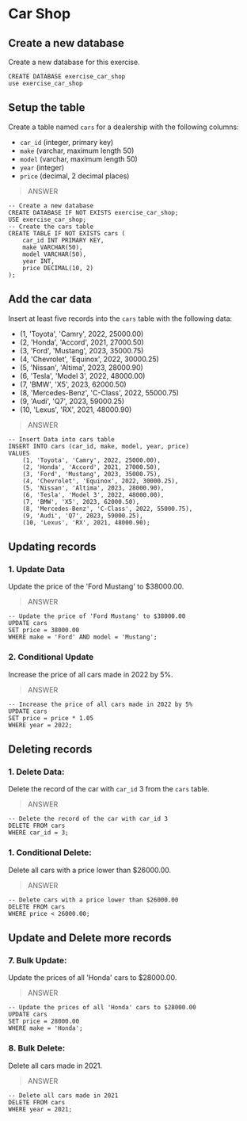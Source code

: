 # Car Shop

## Create a new database
Create a new database for this exercise.
```
CREATE DATABASE exercise_car_shop
use exercise_car_shop
```

## Setup the table 
Create a table named `cars` for a dealership with the following columns:
   - `car_id` (integer, primary key)
   - `make` (varchar, maximum length 50)
   - `model` (varchar, maximum length 50)
   - `year` (integer)
   - `price` (decimal, 2 decimal places)

> ANSWER

```
-- Create a new database
CREATE DATABASE IF NOT EXISTS exercise_car_shop;
USE exercise_car_shop;
-- Create the cars table
CREATE TABLE IF NOT EXISTS cars (
    car_id INT PRIMARY KEY,
    make VARCHAR(50),
    model VARCHAR(50),
    year INT,
    price DECIMAL(10, 2)
);
```

## Add the car data
Insert at least five records into the `cars` table with the following data:
   - (1, 'Toyota', 'Camry', 2022, 25000.00)
   - (2, 'Honda', 'Accord', 2021, 27000.50)
   - (3, 'Ford', 'Mustang', 2023, 35000.75)
   - (4, 'Chevrolet', 'Equinox', 2022, 30000.25)
   - (5, 'Nissan', 'Altima', 2023, 28000.90)
   - (6, 'Tesla', 'Model 3', 2022, 48000.00)
   - (7, 'BMW', 'X5', 2023, 62000.50)
   - (8, 'Mercedes-Benz', 'C-Class', 2022, 55000.75)
   - (9, 'Audi', 'Q7', 2023, 59000.25)
   - (10, 'Lexus', 'RX', 2021, 48000.90)

> ANSWER

```
-- Insert Data into cars table
INSERT INTO cars (car_id, make, model, year, price)
VALUES
    (1, 'Toyota', 'Camry', 2022, 25000.00),
    (2, 'Honda', 'Accord', 2021, 27000.50),
    (3, 'Ford', 'Mustang', 2023, 35000.75),
    (4, 'Chevrolet', 'Equinox', 2022, 30000.25),
    (5, 'Nissan', 'Altima', 2023, 28000.90),
    (6, 'Tesla', 'Model 3', 2022, 48000.00),
    (7, 'BMW', 'X5', 2023, 62000.50),
    (8, 'Mercedes-Benz', 'C-Class', 2022, 55000.75),
    (9, 'Audi', 'Q7', 2023, 59000.25),
    (10, 'Lexus', 'RX', 2021, 48000.90);
```

## Updating records 
### 1. **Update Data**
Update the price of the 'Ford Mustang' to $38000.00.

> ANSWER
```
-- Update the price of 'Ford Mustang' to $38000.00
UPDATE cars
SET price = 38000.00
WHERE make = 'Ford' AND model = 'Mustang';

```

### 2. **Conditional Update**
Increase the price of all cars made in 2022 by 5%.

> ANSWER

```
-- Increase the price of all cars made in 2022 by 5%
UPDATE cars
SET price = price * 1.05
WHERE year = 2022;
```

## Deleting records
### 1. **Delete Data:**
Delete the record of the car with `car_id` 3 from the `cars` table.

> ANSWER

```
-- Delete the record of the car with car_id 3
DELETE FROM cars
WHERE car_id = 3;
```
 
### 1. **Conditional Delete:**
Delete all cars with a price lower than $26000.00.

> ANSWER

```
-- Delete cars with a price lower than $26000.00
DELETE FROM cars
WHERE price < 26000.00;
```

## Update and Delete more records
### 7. **Bulk Update:**
Update the prices of all 'Honda' cars to $28000.00.

> ANSWER
```
-- Update the prices of all 'Honda' cars to $28000.00
UPDATE cars
SET price = 28000.00
WHERE make = 'Honda';
```

### 8. **Bulk Delete:**
Delete all cars made in 2021.

> ANSWER
```
-- Delete all cars made in 2021
DELETE FROM cars
WHERE year = 2021;
```


